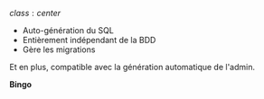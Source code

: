 $class: center$

- Auto-génération du SQL
- Entièrement indépendant de la BDD
- Gère les migrations

Et en plus, compatible avec la génération automatique de l'admin.

**Bingo**
